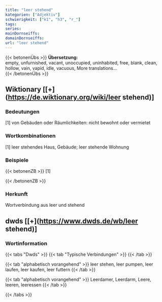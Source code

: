 ```yaml
---
title: "leer stehend"
kategorien: ["Adjektiv"]
schwierigkeit: ["k1", "h3", "r_"]
tags:
series:
mainDornseiffs:
domainDornseiffs:
url: "leer stehend"
---
```


{{< betonenÜbs >}}
**Übersetzung:**  
empty, unfurnished, vacant, unoccupied, uninhabited, free, blank, clean, hollow, vain, vapid, idle, vacuous, More translations...  
{{< /betonenÜbs >}}

## Wiktionary [[+](https://de.wiktionary.org/wiki/leer stehend)]

### Bedeutungen
[1] von Gebäuden oder Räumlichkeiten: nicht bewohnt oder vermietet  

### Wortkombinationen
[1] leer stehendes Haus, Gebäude; leer stehende Wohnung  

### Beispiele
{{< betonenZB >}}
[1]  

{{< /betonenZB >}}
### Herkunft
Wortverbindung aus leer und stehend  



## dwds [[+](https://www.dwds.de/wb/leer stehend)]

### Wortinformation
{{< tabs "Dwds" >}}
{{< tab "Typische Verbindungen" >}}
{{< /tab >}}

{{< tab "alphabetisch vorangehend" >}}
leer stehen, leer pumpen, leer laufen, leer kaufen, leer futtern
{{< /tab >}}

{{< tab "alphabetisch vorangehend" >}}
Leerdamer, Leerdarm, Leere, leeren, leeressen
{{< /tab >}}

{{< /tabs >}}

